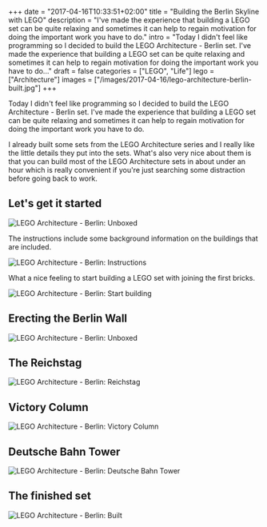 +++
date = "2017-04-16T10:33:51+02:00"
title = "Building the Berlin Skyline with LEGO"
description = "I've made the experience that building a LEGO set can be quite relaxing and sometimes it can help to regain motivation for doing the important work you have to do."
intro = "Today I didn't feel like programming so I decided to build the LEGO Architecture - Berlin set. I've made the experience that building a LEGO set can be quite relaxing and sometimes it can help to regain motivation for doing the important work you have to do..."
draft = false
categories = ["LEGO", "Life"]
lego = ["Architecture"]
images = ["/images/2017-04-16/lego-architecture-berlin-built.jpg"]
+++

Today I didn't feel like programming so I decided to build the LEGO Architecture - Berlin set. I've made the experience that building a LEGO set can be quite relaxing and sometimes it can help to regain motivation for doing the important work you have to do.

I already built some sets from the LEGO Architecture series and I really like the little details they put into the sets. What's also very nice about them is that you can build most of the LEGO Architecture sets in about under an hour which is really convenient if you're just searching some distraction before going back to work.

## Let's get it started

![LEGO Architecture - Berlin: Unboxed](/images/2017-04-16/lego-architecture-berlin-unboxed.jpg)

The instructions include some background information on the buildings that are included.

![LEGO Architecture - Berlin: Instructions](/images/2017-04-16/lego-architecture-berlin-instructions.jpg)

What a nice feeling to start building a LEGO set with joining the first bricks.

![LEGO Architecture - Berlin: Start building](/images/2017-04-16/lego-architecture-berlin-building.jpg)

## Erecting the Berlin Wall

![LEGO Architecture - Berlin: Unboxed](/images/2017-04-16/lego-architecture-berlin-wall.jpg)

## The Reichstag

![LEGO Architecture - Berlin: Reichstag](/images/2017-04-16/lego-architecture-berlin-reichstag.jpg)

## Victory Column

![LEGO Architecture - Berlin: Victory Column](/images/2017-04-16/lego-architecture-berlin-victory-column.jpg)

## Deutsche Bahn Tower

![LEGO Architecture - Berlin: Deutsche Bahn Tower](/images/2017-04-16/lego-architecture-berlin-deutsche-bahn-tower.jpg)

## The finished set

![LEGO Architecture - Berlin: Built](/images/2017-04-16/lego-architecture-berlin-built.jpg)
